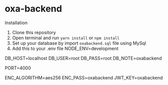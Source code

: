 # oxa-backend

Installation
1. Clone this repository
2. Open terminal and run `yarn install` or `npm install`
3. Set up your database by import `oxabackend.sql` file using MySql
4. Add this to your .env file
NODE_ENV=development

DB_HOST=localhost
DB_USER=root
DB_PASS=root
DB_NOTE=oxabackend

PORT=4000

ENC_ALGORITHM=aes256
ENC_PASS=oxabackend
JWT_KEY=oxabackend

